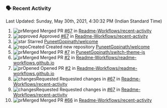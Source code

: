 ### 🗣 Recent Activity
<!--RECENT_ACTIVITY:last_update-->
Last Updated: Sunday, May 30th, 2021, 4:30:32 PM (Indian Standard Time)
<!--RECENT_ACTIVITY:last_update_end-->
<!--RECENT_ACTIVITY:start-->
1. ![prMerged] Merged PR [#67](https://github.com/Readme-Workflows/recent-activity/pull/67) in [Readme-Workflows/recent-activity](https://github.com/Readme-Workflows/recent-activity)
2. ![approved] Approved [#67](https://github.com/Readme-Workflows/recent-activity/pull/67#pullrequestreview-671810466) in [Readme-Workflows/recent-activity](https://github.com/Readme-Workflows/recent-activity)
3. ![star] Starred [PuneetGopinath/welcome](https://github.com/PuneetGopinath/welcome)
4. ![repoCreated] Created new repository [PuneetGopinath/welcome](https://github.com/PuneetGopinath/welcome)
5. ![prMerged] Merged PR [#7](https://github.com/PuneetGopinath/switch-theme-js/pull/7) in [PuneetGopinath/switch-theme-js](https://github.com/PuneetGopinath/switch-theme-js)
6. ![prMerged] Merged PR [#2](https://github.com/Readme-Workflows/readme-workflows.github.io/pull/2) in [Readme-Workflows/readme-workflows.github.io](https://github.com/Readme-Workflows/readme-workflows.github.io)
7. ![prOpened] Opened PR [#2](https://github.com/Readme-Workflows/readme-workflows.github.io/pull/2) in [Readme-Workflows/readme-workflows.github.io](https://github.com/Readme-Workflows/readme-workflows.github.io)
8. ![changesRequested] Requested changes in [#67](https://github.com/Readme-Workflows/recent-activity/pull/67#pullrequestreview-671781469) in [Readme-Workflows/recent-activity](https://github.com/Readme-Workflows/recent-activity)
9. ![changesRequested] Requested changes in [#67](https://github.com/Readme-Workflows/recent-activity/pull/67#pullrequestreview-671781469) in [Readme-Workflows/recent-activity](https://github.com/Readme-Workflows/recent-activity)
10. ![prMerged] Merged PR [#66](https://github.com/Readme-Workflows/recent-activity/pull/66) in [Readme-Workflows/recent-activity](https://github.com/Readme-Workflows/recent-activity)
<!--RECENT_ACTIVITY:end-->

<!-- Badges -->
[issueOpened]: https://cdn.jsdelivr.net/gh/Readme-Workflows/Readme-Icons@main/icons/octicons/IssueOpenedOld.svg
[issueClosed]: https://cdn.jsdelivr.net/gh/Readme-Workflows/Readme-Icons@main/icons/octicons/IssueClosedOld.svg

[prOpened]: https://cdn.jsdelivr.net/gh/Readme-Workflows/Readme-Icons@main/icons/octicons/PullRequestOpened.svg
[prClosed]: https://cdn.jsdelivr.net/gh/Readme-Workflows/Readme-Icons@main/icons/octicons/PullRequestClosed.svg
[prMerged]: https://cdn.jsdelivr.net/gh/Readme-Workflows/Readme-Icons@main/icons/octicons/PullRequestMerged.svg

[comment]: https://cdn.jsdelivr.net/gh/Readme-Workflows/Readme-Icons@main/icons/octicons/Comment.svg

[changesRequested]: https://cdn.jsdelivr.net/gh/Readme-Workflows/Readme-Icons@main/icons/octicons/RequestedChanges.svg
[approved]: https://cdn.jsdelivr.net/gh/Readme-Workflows/Readme-Icons@main/icons/octicons/ApprovedChanges.svg

[repoCreated]: https://cdn.jsdelivr.net/gh/Readme-Workflows/Readme-Icons@main/icons/octicons/Repository.svg
[release]: https://cdn.jsdelivr.net/gh/Readme-Workflows/Readme-Icons@main/icons/octicons/Release.svg
[star]: https://cdn.jsdelivr.net/gh/Readme-Workflows/Readme-Icons@main/icons/octicons/StarredRepository.svg
[wiki]: https://cdn.jsdelivr.net/gh/Readme-Workflows/Readme-Icons@main/icons/octicons/Wiki.svg
[fork]: https://cdn.jsdelivr.net/gh/Readme-Workflows/Readme-Icons@main/icons/octicons/ForkedRepository.svg
[people]: https://cdn.jsdelivr.net/gh/Readme-Workflows/Readme-Icons@main/icons/octicons/People.svg

<!--
**PuneetGopinath/PuneetGopinath** is a ✨ _special_ ✨ repository because its `README.md` (this file) appears on your GitHub profile.

Here are some ideas to get you started:

- 🔭 I’m currently working on ...
- 🌱 I’m currently learning ...
- 👯 I’m looking to collaborate on ...
- 🤔 I’m looking for help with ...
- 💬 Ask me about ...
- 📫 How to reach me: ...
- 😄 Pronouns: ...
- ⚡ Fun fact: ...
-->

